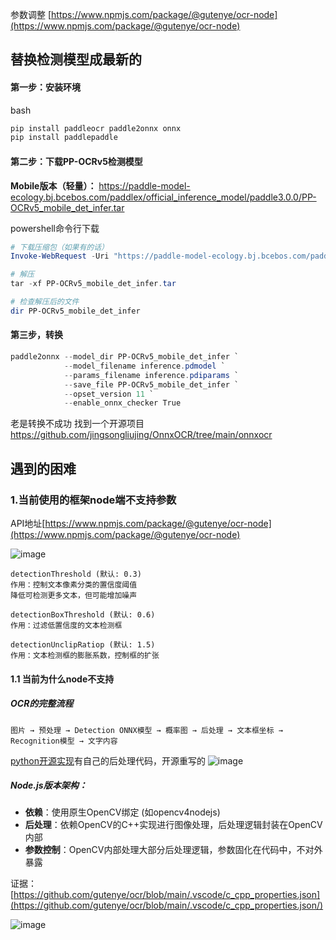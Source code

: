 参数调整
[https://www.npmjs.com/package/@gutenye/ocr-node](https://www.npmjs.com/package/@gutenye/ocr-node)

## 替换检测模型成最新的

#### **第一步：安装环境**

bash

```bash
pip install paddleocr paddle2onnx onnx
pip install paddlepaddle
```

#### **第二步：下载PP-OCRv5检测模型**

**Mobile版本（轻量）：** https://paddle-model-ecology.bj.bcebos.com/paddlex/official_inference_model/paddle3.0.0/PP-OCRv5_mobile_det_infer.tar

powershell命令行下载

```powershell
# 下载压缩包（如果有的话）
Invoke-WebRequest -Uri "https://paddle-model-ecology.bj.bcebos.com/paddlex/official_inference_model/paddle3.0.0/PP-OCRv5_mobile_det_infer.tar" -OutFile "PP-OCRv5_mobile_det_infer.tar"

# 解压
tar -xf PP-OCRv5_mobile_det_infer.tar

# 检查解压后的文件
dir PP-OCRv5_mobile_det_infer

```

#### 第三步，转换

```powershell
paddle2onnx --model_dir PP-OCRv5_mobile_det_infer `
            --model_filename inference.pdmodel `
            --params_filename inference.pdiparams `
            --save_file PP-OCRv5_mobile_det_infer `
            --opset_version 11 `
            --enable_onnx_checker True
```

老是转换不成功
找到一个开源项目
https://github.com/jingsongliujing/OnnxOCR/tree/main/onnxocr

## 遇到的困难

### 1.当前使用的框架node端不支持参数

API地址[https://www.npmjs.com/package/@gutenye/ocr-node](https://www.npmjs.com/package/@gutenye/ocr-node)

![image](https://wiki.huawei.com/vision-file-storage/api/file/download/upload-v2/WIKI202508137860869/27324266/ab57f096a1834a0f82e44e4c3d9e963b.png)

```
detectionThreshold (默认: 0.3)
作用：控制文本像素分类的置信度阈值
降低可检测更多文本，但可能增加噪声

detectionBoxThreshold (默认: 0.6)
作用：过滤低置信度的文本检测框

detectionUnclipRatiop (默认: 1.5)
作用：文本检测框的膨胀系数，控制框的扩张

```

#### 1.1 当前为什么node不支持

##### OCR的完整流程

```
图片 → 预处理 → Detection ONNX模型 → 概率图 → 后处理 → 文本框坐标 → Recognition模型 → 文字内容
```

[python开源实现](https://github.com/jingsongliujing/OnnxOCR)有自己的后处理代码，开源重写的
![image](https://wiki.huawei.com/vision-file-storage/api/file/download/upload-v2/WIKI202508137860869/27342590/2b894cb2070047acba34616b7e5c80f5.png)

##### Node.js版本架构：

* ​**依赖**​：使用原生OpenCV绑定 (如opencv4nodejs)
* ​**后处理**​：依赖OpenCV的C++实现进行图像处理，后处理逻辑封装在OpenCV内部
* ​**参数控制**​：OpenCV内部处理大部分后处理逻辑，参数固化在代码中，不对外暴露

证据：[https://github.com/gutenye/ocr/blob/main/.vscode/c_cpp_properties.json](https://github.com/gutenye/ocr/blob/main/.vscode/c_cpp_properties.json/)

![image](https://wiki.huawei.com/vision-file-storage/api/file/download/upload-v2/WIKI202508137860869/27343228/e36efef883b143f1b9c318a19b2cab22.png)
